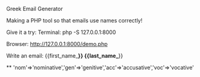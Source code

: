 Greek Email Generator

Making a PHP tool so that emails use names correctly!

Give it a try: 
Terminal: php -S 127.0.0.1:8000

Browser: http://127.0.0.1:8000/demo.php

Write an email: {{first_name_**}} {{last_name_**}}

** 'nom'=>'nominative','gen'=>'genitive','acc'=>'accusative','voc'=>'vocative'

